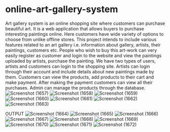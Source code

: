 # online-art-gallery-system

Art gallery system is an online shopping site where customers can purchase beautiful art. It is a web application that allows buyers to purchase interesting paintings online.  Here customers have wide variety of options to choose from unlike offline stores. This project intends to include various features related to an art gallery i.e.  information about gallery, artists, their paintings, customers etc. People who wish to buy this art-work can very easily register as customer and login to the website and view the paintings uploaded by artists, purchase the painting. We have two types of users, artists and customers can login to the shopping site. Artists can login through their account and include details about new paintings made by them. Customers can view the products, add products to their cart and make payment. After making the payment customers can view all their purchases. Admin can manage the products through the database.  
![Screenshot (1657)](https://user-images.githubusercontent.com/56502606/121811405-f9e03500-cc81-11eb-84cf-c8b93ae75567.png)
![Screenshot (1658)](https://user-images.githubusercontent.com/56502606/121811407-fb116200-cc81-11eb-80dc-427b8ce3c3cb.png)
![Screenshot (1659)](https://user-images.githubusercontent.com/56502606/121811409-fba9f880-cc81-11eb-9cd1-c6661a525f36.png)
![Screenshot (1660)](https://user-images.githubusercontent.com/56502606/121811410-fba9f880-cc81-11eb-86fa-25cbc135ab34.png)
![Screenshot (1661)](https://user-images.githubusercontent.com/56502606/121811411-fc428f00-cc81-11eb-88ee-52441cd3e028.png)
![Screenshot (1662)](https://user-images.githubusercontent.com/56502606/121811413-fcdb2580-cc81-11eb-93dc-9a0811debeac.png)
![Screenshot (1663)](https://user-images.githubusercontent.com/56502606/121811432-0c5a6e80-cc82-11eb-84e1-0fffee327eea.png)

OUTPUT
![Screenshot (1664)](https://user-images.githubusercontent.com/56502606/121811434-0d8b9b80-cc82-11eb-9335-3e7d610bf04a.png)
![Screenshot (1665)](https://user-images.githubusercontent.com/56502606/121811435-0e243200-cc82-11eb-97e7-16d7380926c9.png)
![Screenshot (1666)](https://user-images.githubusercontent.com/56502606/121811436-0ebcc880-cc82-11eb-836b-396d1cdeacfe.png)
![Screenshot (1667)](https://user-images.githubusercontent.com/56502606/121811437-0ebcc880-cc82-11eb-9aa9-477858061b6a.png)
![Screenshot (1668)](https://user-images.githubusercontent.com/56502606/121811438-0f555f00-cc82-11eb-88de-9cd45f176aef.png)
![Screenshot (1669)](https://user-images.githubusercontent.com/56502606/121811439-0f555f00-cc82-11eb-8c4e-ac5d4383edab.png)
![Screenshot (1670)](https://user-images.githubusercontent.com/56502606/121811443-0fedf580-cc82-11eb-83da-783023e6da87.png)
![Screenshot (1671)](https://user-images.githubusercontent.com/56502606/121811444-10868c00-cc82-11eb-9df1-fd77bbc3eb3e.png)
![Screenshot (1672)](https://user-images.githubusercontent.com/56502606/121811445-10868c00-cc82-11eb-863d-0e2d00f1bdf9.png)
